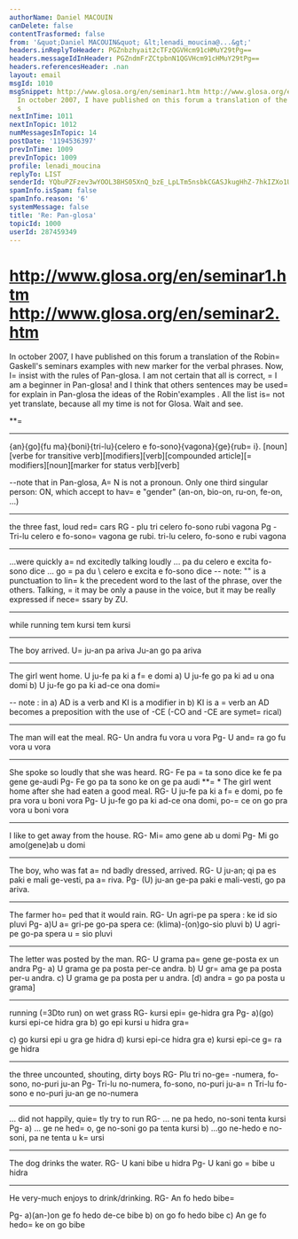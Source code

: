 ```yaml
---
authorName: Daniel MACOUIN
canDelete: false
contentTrasformed: false
from: '&quot;Daniel MACOUIN&quot; &lt;lenadi_moucina@...&gt;'
headers.inReplyToHeader: PGZnbzhyait2cTFzQGVHcm91cHMuY29tPg==
headers.messageIdInHeader: PGZndmFrZCtpbnN1QGVHcm91cHMuY29tPg==
headers.referencesHeader: .nan
layout: email
msgId: 1010
msgSnippet: http://www.glosa.org/en/seminar1.htm http://www.glosa.org/en/seminar2.htm
  In october 2007, I have published on this forum a translation of the Robin Gaskell
  s
nextInTime: 1011
nextInTopic: 1012
numMessagesInTopic: 14
postDate: '1194536397'
prevInTime: 1009
prevInTopic: 1009
profile: lenadi_moucina
replyTo: LIST
senderId: YQbuPZFzev3wYOOL38HS05XnQ_bzE_LpLTm5nsbkCGASJkugHhZ-7hkIZXo1U4TPHvZO3_ItXoEQpEItMMyq1yMa6su8mUgrgMEGpr4F0G9v
spamInfo.isSpam: false
spamInfo.reason: '6'
systemMessage: false
title: 'Re: Pan-glosa'
topicId: 1000
userId: 287459349
---
```



http://www.glosa.org/en/seminar1.htm
http://www.glosa.org/en/seminar2.htm
=

In october 2007, I have published on this forum a translation of the
Robin=
 Gaskell's seminars examples with new marker for the verbal phrases.
Now, I=
 insist with the rules of Pan-glosa.
I am not certain that all is correct, =
I am a beginner in Pan-glosa!
and I think that others sentences may be used=
 for explain in Pan-glosa
the ideas of the Robin'examples .
All the list is=
 not yet translate, because all my time is not for
Glosa. Wait and see.

**=
*********


{an}{go]{fu ma}{boni}{tri-lu}{celero e fo-sono}{vagona}{ge}{rub=
i}.
[noun][verbe for transitive verb][modifiers][verb][compounded
article][=
modifiers][noun][marker for status verb][verb]

--note that in Pan-glosa, A=
N is not a pronoun. Only one third singular
person: ON, which accept to hav=
e "gender" (an-on, bio-on, ru-on,
fe-on, ...)

***
the three fast, loud red=
 cars 
RG - plu tri celero fo-sono rubi vagona
Pg - Tri-lu celero e fo-sono=
 vagona ge rubi.
tri-lu celero, fo-sono e rubi vagona
***
...were quickly a=
nd excitedly talking loudly 
... pa du celero e excita fo-sono dice
... go =
pa du \ celero e excita e fo-sono dice
-- note: "\" is a punctuation to lin=
k the precedent word to the last
of the phrase, over the others.  Talking, =
it may be only a pause in
the voice, but it may be really expressed if nece=
ssary by ZU.

***
while running
tem kursi
tem kursi
***
The boy arrived. 
U=
 ju-an pa ariva
Ju-an go pa ariva
***
The girl went home.
U ju-fe pa ki a f=
e domi
a) U ju-fe go pa ki ad u ona domi
b) U ju-fe go pa ki ad-ce ona domi=

-- note : in a) AD is a verb and KI is a modifier
          in b) KI is a =
verb an AD becomes a preposition with the use
of -CE (-CO and -CE are symet=
rical)
***
The man will eat the meal.
RG- Un andra fu vora u vora
Pg- U and=
ra go fu vora u vora
***
She spoke so loudly that she was heard.
RG- Fe pa =
ta sono dice ke fe pa gene ge-audi
Pg- Fe go pa ta sono ke on ge pa audi
**=
*
The girl went home after she had eaten a good meal.
RG- U ju-fe pa ki a f=
e domi, po fe pra vora u boni vora
Pg- U ju-fe go pa ki ad-ce ona domi, po-=
ce on go pra vora u boni vora
***
I like to get away from the house.
RG- Mi=
 amo gene ab u domi
Pg- Mi go amo(gene)ab u domi
***
The boy, who was fat a=
nd badly dressed, arrived.
RG- U ju-an; qi pa es paki e mali ge-vesti, pa a=
riva.
Pg- (U) ju-an ge-pa paki e mali-vesti, go pa ariva.
***
The farmer ho=
ped that it would rain.
RG- Un agri-pe pa spera : ke id sio pluvi
Pg- a)U a=
gri-pe go-pa spera ce: (klima)-(on)go-sio pluvi
b) U agri-pe go-pa spera u =
sio pluvi
***
The letter       was posted        by the man.
RG- U grama pa=
 gene ge-posta ex un andra
Pg- a) U grama ge pa posta per-ce andra.
b) U gr=
ama ge pa posta per-u andra.
c) U grama ge pa posta per u andra.
[d) andra =
go pa posta u grama]
***
running (=3Dto run)     on wet grass
RG- kursi epi=
 ge-hidra gra
Pg- a)(go) kursi epi-ce hidra gra
b) go epi kursi u hidra gra=

c) go kursi epi u gra ge hidra
d) kursi epi-ce hidra gra
e) kursi epi-ce g=
ra ge hidra
***
the three uncounted, shouting, dirty boys
RG- Plu tri no-ge=
-numera, fo-sono, no-puri ju-an
Pg- Tri-lu no-numera, fo-sono, no-puri ju-a=
n
Tri-lu fo-sono e no-puri ju-an ge no-numera
***
... did not happily, quie=
tly try to run
RG- ... ne pa hedo, no-soni tenta kursi
Pg- a) ... ge ne hed=
o, ge no-soni go pa tenta kursi
b) ...go ne-hedo e no-soni, pa ne tenta u k=
ursi
 
***
The dog drinks the water.
RG- U kani bibe u hidra
Pg- U kani go =
bibe u hidra
***
He very-much enjoys to drink/drinking.
RG- An fo hedo bibe=

Pg- a)(an-)on ge fo hedo de-ce bibe
b) on go fo hedo bibe
c) An ge fo hedo=
 ke on go bibe



